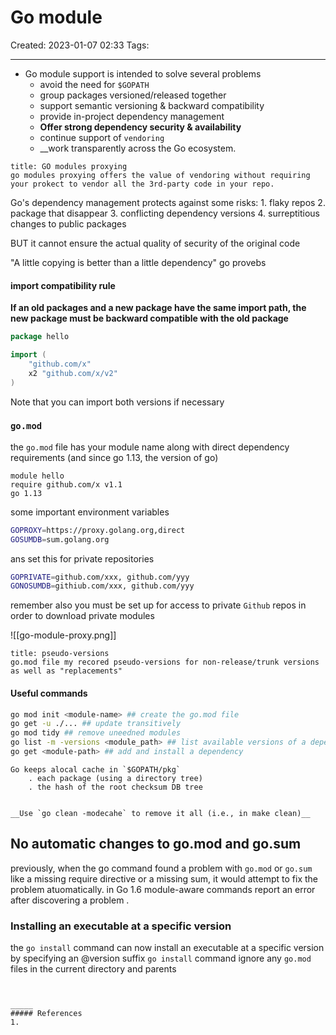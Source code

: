 # Go module
Created: 2023-01-07 02:33
Tags: 
____

* Go module support is intended to solve several problems
	* avoid the need for `$GOPATH`
	* group packages versioned/released together
	* support semantic versioning & backward compatibility
	* provide in-project dependency management
	* __Offer strong dependency security & availability__
	* continue support of `vendoring`
	* __work transparently across the Go ecosystem.

```ad-tip
title: GO modules proxying
go modules proxying offers the value of vendoring without requiring your prokect to vendor all the 3rd-party code in your repo.
```

Go's dependency management protects against some risks:
	1. flaky repos
	2. package that disappear
	3. conflicting dependency versions
	4. surreptitious changes to public packages

BUT it cannot ensure the actual quality of security of the original code

"A little copying is better than a little dependency" go provebs

#### import compatibility rule

__If an old packages and a new package have the same import path, the new package must be backward compatible with the old package__

```go
package hello

import (
	"github.com/x"
	x2 "github.com/x/v2"
)
```

Note that you can import both versions if necessary


### `go.mod`

the `go.mod` file has your module name along with direct dependency requirements (and since go 1.13, the version of go)


```
module hello
require github.com/x v1.1
go 1.13
```

some important environment variables

```bash
GOPROXY=https://proxy.golang.org,direct
GOSUMDB=sum.golang.org
```

ans set this for private  repositories

```bash
GOPRIVATE=github.com/xxx, github.com/yyy
GONOSUMDB=githiub.com/xxx, github.com/yyy
```

remember also you must be set up for access to private `Github` repos in order to download private modules

![[go-module-proxy.png]]



```ad-warning
title: pseudo-versions
go.mod file my recored pseudo-versions for non-release/trunk versions as well as "replacements"
```


#### Useful commands

```bash
go mod init <module-name> ## create the go.mod file
go get -u ./... ## update transitively
go mod tidy ## remove uneedned modules
go list -m -versions <module_path> ## list available versions of a dependency
go get <module-path> ## add and install a dependency

```

```ad-note
Go keeps alocal cache in `$GOPATH/pkg`
	. each package (using a directory tree)
	. the hash of the root checksum DB tree


__Use `go clean -modecahe` to remove it all (i.e., in make clean)__
```



## No automatic changes to go.mod and go.sum


previously, when the go command found a problem with `go.mod` or `go.sum` like a missing require directive or a missing sum, it would attempt to fix the problem atuomatically.
in Go 1.6 module-aware commands report an error after discovering a problem .



### Installing an executable at a specific version

the `go install` command can now install an executable at a specific version by specifying an @version suffix
`go install` command ignore any `go.mod `files in the current directory and parents






```


_____
##### References
1.

